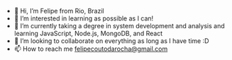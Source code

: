 - 👋 Hi, I’m Felipe from Rio, Brazil
- 👀 I’m interested in learning as possible as I can! 
- 🌱 I’m currently taking a degree in system development and analysis and learning JavaScript, Node.js, MongoDB, and React 
- 💞️ I’m looking to collaborate on everything as long as I have time :D
- 📫 How to reach me felipecoutodarocha@gmail.com

<!---
felipehimself/felipehimself is a ✨ special ✨ repository because its `README.md` (this file) appears on your GitHub profile.
You can click the Preview link to take a look at your changes.
--->
